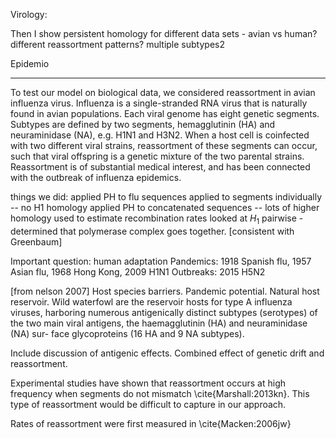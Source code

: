 Virology:

Then I show persistent homology for different data sets - avian vs human? different reassortment patterns?
multiple subtypes2

Epidemio

------------------------

To test our model on biological data, we considered reassortment in avian influenza virus.
Influenza is a single-stranded RNA virus that is naturally found in avian populations.
Each viral genome has eight genetic segments.
Subtypes are defined by two segments, hemagglutinin (HA) and neuraminidase (NA), e.g. H1N1 and H3N2.
When a host	 cell is coinfected with two different viral strains, reassortment of these segments can occur, such that viral offspring is a genetic mixture of the two parental strains.
Reassortment is of substantial medical interest, and has been connected with the outbreak of influenza epidemics.


things we did:
applied PH to flu sequences
applied to segments individually -- no H1 homology
applied PH to concatenated sequences -- lots of higher homology
used to estimate recombination rates
looked at $H_1$ pairwise - determined that polymerase complex goes together.
[consistent with Greenbaum]

Important question: human adaptation
Pandemics: 1918 Spanish flu, 1957 Asian flu, 1968 Hong Kong, 2009 H1N1
Outbreaks: 2015 H5N2

[from nelson 2007]
Host species barriers.
Pandemic potential.
Natural host reservoir.
 Wild waterfowl are the reservoir hosts for type A influenza viruses, harboring numerous antigenically distinct subtypes (serotypes) of the two main viral antigens, the haemagglutinin (HA) and neuraminidase (NA) sur- face glycoproteins (16 HA and 9 NA subtypes).

Include discussion of antigenic effects.
Combined effect of genetic drift and reassortment.

Experimental studies have shown that reassortment occurs at high frequency when segments do not mismatch \cite{Marshall:2013kn}.
This type of reassortment would be difficult to capture in our approach.

Rates of reassortment were first measured in \cite{Macken:2006jw}



